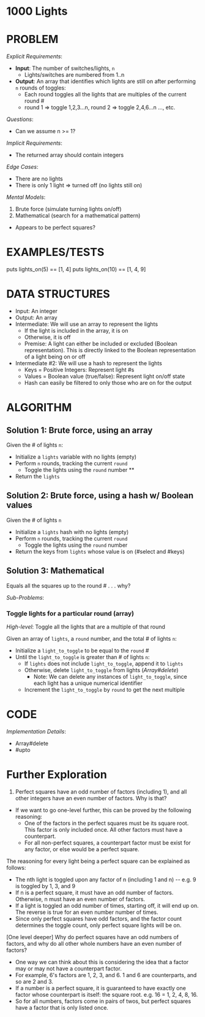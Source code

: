 # 1000 Lights

# PROBLEM

*Explicit Requirements*:
- **Input**: The number of switches/lights, `n`
  - Lights/switches are numbered from 1..n
- **Output**: An array that identifies which lights are still on after performing `n` rounds of toggles:
  - Each round toggles all the lights that are multiples of the current round #
  - round 1 => toggle 1,2,3...n, round 2 => toggle 2,4,6...n ..., etc.

*Questions*:
- Can we assume n >= 1?

*Implicit Requirements*:
- The returned array should contain integers

*Edge Cases*:
- There are no lights
- There is only 1 light => turned off (no lights still on)


*Mental Models*:
1. Brute force (simulate turning lights on/off)
2. Mathematical (search for a mathematical pattern)
  - Appears to be perfect squares?

# EXAMPLES/TESTS

puts lights_on(5) == [1, 4]
puts lights_on(10) == [1, 4, 9]

# DATA STRUCTURES

- Input: An integer
- Output: An array
- Intermediate: We will use an array to represent the lights
  - If the light is included in the array, it is on
  - Otherwise, it is off
  - Premise: A light can either be included or excluded (Boolean representation). This is directly linked to the Boolean representation of a light being on or off
- Intermediate #2: We will use a hash to represent the lights
  - Keys = Positive Integers: Represent light #s
  - Values = Boolean value (true/false): Represent light on/off state
  - Hash can easily be filtered to only those who are on for the output

# ALGORITHM

## Solution 1: Brute force, using an array

Given the # of lights `n`:
- Initialize a `lights` variable with no lights (empty)
- Perform `n` rounds, tracking the current `round`
  - Toggle the lights using the `round` number **
- Return the `lights`

## Solution 2: Brute force, using a hash w/ Boolean values

Given the # of lights `n`
- Initialize a `lights` hash with no lights (empty)
- Perform `n` rounds, tracking the current `round`
  - Toggle the lights using the `round` number
- Return the keys from `lights` whose value is on (#select and #keys)

## Solution 3: Mathematical

Equals all the squares up to the round # . . . why?

*Sub-Problems*:

### Toggle lights for a particular round (array)

*High-level*: Toggle all the lights that are a multiple of that round

Given an array of `lights`, a `round` number, and the total # of lights `n`:
- Initialize a `light_to_toggle` to be equal to the `round` #
- Until the `light_to_toggle` is greater than # of lights `n`:
  - If `lights` does not include `light_to_toggle`, append it to `lights`
  - Otherwise, delete `light_to_toggle` from lights (*Array#delete*)
    - Note: We can delete any instances of `light_to_toggle`, since each light has a unique numerical identifier
  - Increment the `light_to_toggle` by `round` to get the next multiple

# CODE

*Implementation Details*:
- Array#delete
- #upto

# Further Exploration

1. Perfect squares have an odd number of factors (including 1), and all other integers have an even number of factors. Why is that?
  - If we want to go one-level further, this can be proved by the following reasoning:
    - One of the factors in the perfect squares must be its square root. This factor is only included once. All other factors must have a counterpart. 
    - For all non-perfect squares, a counterpart factor must be exist for any factor, or else would be a perfect square.

The reasoning for every light being a perfect square can be explained as follows:
- The nth light is toggled upon any factor of n (including 1 and n) -- e.g. 9 is toggled by 1, 3, and 9
- If n is a perfect square, it must have an odd number of factors. Otherwise, n must have an even number of factors.
- If a light is toggled an odd number of times, starting off, it will end up on. The reverse is true for an even number number of times.
- Since only perfect squares have odd factors, and the factor count determines the toggle count, only perfect square lights will be on.

[One level deeper] Why do perfect squares have an odd numbers of factors, and why do all other whole numbers have an even number of factors?
- One way we can think about this is considering the idea that a factor may or may not have a counterpart factor.
- For example, 6's factors are 1, 2, 3, and 6. 1 and 6 are counterparts, and so are 2 and 3.
- If a number is a perfect square, it is guaranteed to have exactly one factor whose counterpart is itself: the square root. e.g. 16 = 1, 2, 4, 8, 16.
- So for all numbers, factors come in pairs of twos, but perfect squares have a factor that is only listed once.